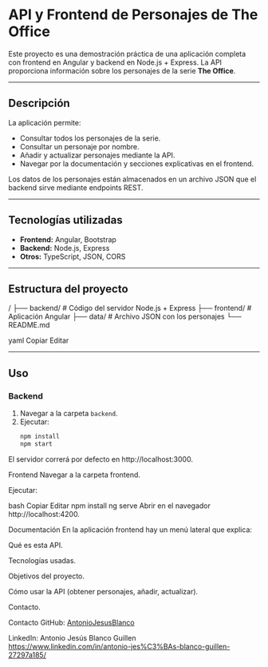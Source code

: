 # API y Frontend de Personajes de The Office

Este proyecto es una demostración práctica de una aplicación completa con frontend en Angular y backend en Node.js + Express. La API proporciona información sobre los personajes de la serie **The Office**.

---

## Descripción

La aplicación permite:

- Consultar todos los personajes de la serie.
- Consultar un personaje por nombre.
- Añadir y actualizar personajes mediante la API.
- Navegar por la documentación y secciones explicativas en el frontend.

Los datos de los personajes están almacenados en un archivo JSON que el backend sirve mediante endpoints REST.

---

## Tecnologías utilizadas

- **Frontend:** Angular, Bootstrap
- **Backend:** Node.js, Express
- **Otros:** TypeScript, JSON, CORS

---

## Estructura del proyecto

/
├── backend/ # Código del servidor Node.js + Express
├── frontend/ # Aplicación Angular
├── data/ # Archivo JSON con los personajes
└── README.md

yaml
Copiar
Editar

---

## Uso

### Backend

1. Navegar a la carpeta `backend`.
2. Ejecutar:
   ```bash
   npm install
   npm start
El servidor correrá por defecto en http://localhost:3000.

Frontend
Navegar a la carpeta frontend.

Ejecutar:

bash
Copiar
Editar
npm install
ng serve
Abrir en el navegador http://localhost:4200.

Documentación
En la aplicación frontend hay un menú lateral que explica:

Qué es esta API.

Tecnologías usadas.

Objetivos del proyecto.

Cómo usar la API (obtener personajes, añadir, actualizar).

Contacto.

Contacto
GitHub: [AntonioJesusBlanco](https://github.com/AntonioJesusBlanco)

LinkedIn: Antonio Jesús Blanco Guillen https://www.linkedin.com/in/antonio-jes%C3%BAs-blanco-guillen-27297a185/

